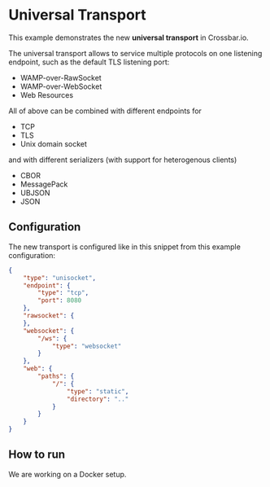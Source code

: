 # Universal Transport

This example demonstrates the new **universal transport** in Crossbar.io.

The universal transport allows to service multiple protocols on one listening endpoint, such as the default TLS listening port:

* WAMP-over-RawSocket
* WAMP-over-WebSocket
* Web Resources

All of above can be combined with different endpoints for

* TCP
* TLS
* Unix domain socket

and with different serializers (with support for heterogenous clients)

* CBOR
* MessagePack
* UBJSON
* JSON

## Configuration

The new transport is configured like in this snippet from this example configuration:

```json
{
    "type": "unisocket",
    "endpoint": {
        "type": "tcp",
        "port": 8080
    },
    "rawsocket": {
    },
    "websocket": {
        "/ws": {
            "type": "websocket"
        }
    },
    "web": {
        "paths": {
            "/": {
                "type": "static",
                "directory": ".."
            }
        }
    }
}
```

## How to run

We are working on a Docker setup.
